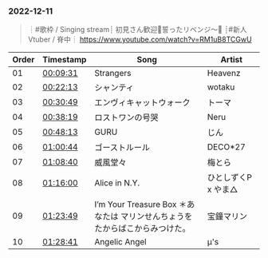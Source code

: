 ### 2022-12-11
> ┊#歌枠 / Singing stream┊ 初見さん歓迎🤍誓ったリベンジ～👺 ┊#新人Vtuber / 脊中┊
> https://www.youtube.com/watch?v=RM1uB8TCGwU

| Order | Timestamp | Song | Artist |
| --- | --- | --- | --- |
| 01 | [00:09:31](https://www.youtube.com/watch?v=RM1uB8TCGwU&t=571s) | Strangers |  Heavenz |
| 02 | [00:22:13](https://www.youtube.com/watch?v=RM1uB8TCGwU&t=1333s) | シャンティ |  wotaku |
| 03 | [00:30:49](https://www.youtube.com/watch?v=RM1uB8TCGwU&t=1849s) | エンヴィキャットウォーク |  トーマ |
| 04 | [00:38:19](https://www.youtube.com/watch?v=RM1uB8TCGwU&t=2299s) | ロストワンの号哭 |  Neru |
| 05 | [00:48:13](https://www.youtube.com/watch?v=RM1uB8TCGwU&t=2893s) | GURU |  じん |
| 06 | [01:00:44](https://www.youtube.com/watch?v=RM1uB8TCGwU&t=3644s) | ゴーストルール |  DECO*27 |
| 07 | [01:08:40](https://www.youtube.com/watch?v=RM1uB8TCGwU&t=4120s) | 威風堂々 |  梅とら |
| 08 | [01:16:00](https://www.youtube.com/watch?v=RM1uB8TCGwU&t=4560s) | Alice in N.Y. |  ひとしずくP x やま△ |
| 09 | [01:23:49](https://www.youtube.com/watch?v=RM1uB8TCGwU&t=5029s) | I’m Your Treasure Box ＊あなたは マリンせんちょうを たからばこからみつけた。 |  宝鐘マリン |
| 10 | [01:28:41](https://www.youtube.com/watch?v=RM1uB8TCGwU&t=5321s) | Angelic Angel |  μ's |
